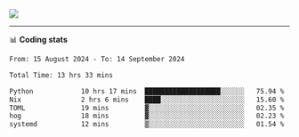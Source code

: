 <picture>
  <source
  srcset="https://github-readme-stats.vercel.app/api?username=sant0s12&show_icons=true&theme=dark"
  media="(prefers-color-scheme: dark)"
  />
  <source
  srcset="https://github-readme-stats.vercel.app/api?username=sant0s12&show_icons=true"
  media="(prefers-color-scheme: light)"
  />
  <img src="https://github-readme-stats.vercel.app/api?username=sant0s12&show_icons=true" />
</picture>

---

📊 **Coding stats**

<!--START_SECTION:waka-->

```txt
From: 15 August 2024 - To: 14 September 2024

Total Time: 13 hrs 33 mins

Python            10 hrs 17 mins  ███████████████████░░░░░░   75.94 %
Nix               2 hrs 6 mins    ████░░░░░░░░░░░░░░░░░░░░░   15.60 %
TOML              19 mins         ▓░░░░░░░░░░░░░░░░░░░░░░░░   02.35 %
hog               18 mins         ▓░░░░░░░░░░░░░░░░░░░░░░░░   02.23 %
systemd           12 mins         ▒░░░░░░░░░░░░░░░░░░░░░░░░   01.54 %
```

<!--END_SECTION:waka-->
